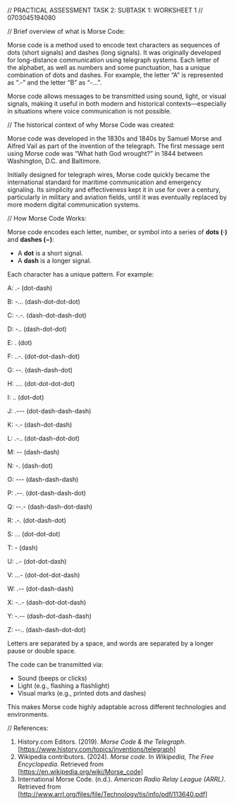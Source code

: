 // PRACTICAL ASSESSMENT TASK 2: SUBTASK 1: WORKSHEET 1
// 0703045194080

// Brief overview of what is Morse Code:  

Morse code is a method used to encode text characters as sequences of dots (short signals) and dashes (long signals). It was originally developed for long-distance communication using telegraph systems. Each letter of the alphabet, as well as numbers and some punctuation, has a unique combination of dots and dashes. For example, the letter “A” is represented as “.-” and the letter “B” as “-...”.

Morse code allows messages to be transmitted using sound, light, or visual signals, making it useful in both modern and historical contexts—especially in situations where voice communication is not possible.

// The historical context of why Morse Code was created:

Morse code was developed in the 1830s and 1840s by Samuel Morse and Alfred Vail as part of the invention of the telegraph. The first message sent using Morse code was “What hath God wrought?” in 1844 between Washington, D.C. and Baltimore.

Initially designed for telegraph wires, Morse code quickly became the international standard for maritime communication and emergency signaling. Its simplicity and effectiveness kept it in use for over a century, particularly in military and aviation fields, until it was eventually replaced by more modern digital communication systems.

// How Morse Code Works:

Morse code encodes each letter, number, or symbol into a series of **dots (·)** and **dashes (−)**:
- A **dot** is a short signal.
- A **dash** is a longer signal.

Each character has a unique pattern. For example:

A: .- (dot-dash)

B: -... (dash-dot-dot-dot)

C: -.-. (dash-dot-dash-dot)

D: -.. (dash-dot-dot)

E: . (dot)

F: ..-. (dot-dot-dash-dot)

G: --. (dash-dash-dot)

H: .... (dot-dot-dot-dot)

I: .. (dot-dot)

J: .--- (dot-dash-dash-dash)

K: -.- (dash-dot-dash)

L: .-.. (dot-dash-dot-dot)

M: -- (dash-dash)

N: -. (dash-dot)

O: --- (dash-dash-dash)

P: .--. (dot-dash-dash-dot)

Q: --.- (dash-dash-dot-dash)

R: .-. (dot-dash-dot)

S: ... (dot-dot-dot)

T: - (dash)

U: ..- (dot-dot-dash)

V: ...- (dot-dot-dot-dash)

W: .-- (dot-dash-dash)

X: -..- (dash-dot-dot-dash)

Y: -.-- (dash-dot-dash-dash)

Z: --.. (dash-dash-dot-dot)

Letters are separated by a space, and words are separated by a longer pause or double space.

The code can be transmitted via:
- Sound (beeps or clicks)
- Light (e.g., flashing a flashlight)
- Visual marks (e.g., printed dots and dashes)

This makes Morse code highly adaptable across different technologies and environments.

// References:
1. History.com Editors. (2019). *Morse Code & the Telegraph*. [https://www.history.com/topics/inventions/telegraph]
2. Wikipedia contributors. (2024). *Morse code*. In *Wikipedia, The Free Encyclopedia*. Retrieved from [https://en.wikipedia.org/wiki/Morse_code]
3. International Morse Code. (n.d.). *American Radio Relay League (ARRL)*. Retrieved from [http://www.arrl.org/files/file/Technology/tis/info/pdf/113640.pdf]
